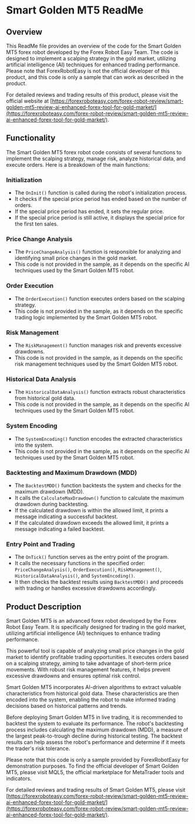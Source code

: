 # Smart Golden MT5 ReadMe

## Overview
This ReadMe file provides an overview of the code for the Smart Golden MT5 forex robot developed by the Forex Robot Easy Team. The code is designed to implement a scalping strategy in the gold market, utilizing artificial intelligence (AI) techniques for enhanced trading performance. Please note that ForexRobotEasy is not the official developer of this product, and this code is only a sample that can work as described in the product.

For detailed reviews and trading results of this product, please visit the official website at [https://forexroboteasy.com/forex-robot-review/smart-golden-mt5-review-ai-enhanced-forex-tool-for-gold-market/](https://forexroboteasy.com/forex-robot-review/smart-golden-mt5-review-ai-enhanced-forex-tool-for-gold-market/).

## Functionality
The Smart Golden MT5 forex robot code consists of several functions to implement the scalping strategy, manage risk, analyze historical data, and execute orders. Here is a breakdown of the main functions:

### Initialization
- The `OnInit()` function is called during the robot's initialization process.
- It checks if the special price period has ended based on the number of orders.
- If the special price period has ended, it sets the regular price.
- If the special price period is still active, it displays the special price for the first ten sales.

### Price Change Analysis
- The `PriceChangeAnalysis()` function is responsible for analyzing and identifying small price changes in the gold market.
- This code is not provided in the sample, as it depends on the specific AI techniques used by the Smart Golden MT5 robot.

### Order Execution
- The `OrderExecution()` function executes orders based on the scalping strategy.
- This code is not provided in the sample, as it depends on the specific trading logic implemented by the Smart Golden MT5 robot.

### Risk Management
- The `RiskManagement()` function manages risk and prevents excessive drawdowns.
- This code is not provided in the sample, as it depends on the specific risk management techniques used by the Smart Golden MT5 robot.

### Historical Data Analysis
- The `HistoricalDataAnalysis()` function extracts robust characteristics from historical gold data.
- This code is not provided in the sample, as it depends on the specific AI techniques used by the Smart Golden MT5 robot.

### System Encoding
- The `SystemEncoding()` function encodes the extracted characteristics into the system.
- This code is not provided in the sample, as it depends on the specific AI techniques used by the Smart Golden MT5 robot.

### Backtesting and Maximum Drawdown (MDD)
- The `BacktestMDD()` function backtests the system and checks for the maximum drawdown (MDD).
- It calls the `CalculateMaxDrawdown()` function to calculate the maximum drawdown during backtesting.
- If the calculated drawdown is within the allowed limit, it prints a message indicating a successful backtest.
- If the calculated drawdown exceeds the allowed limit, it prints a message indicating a failed backtest.

### Entry Point and Trading
- The `OnTick()` function serves as the entry point of the program.
- It calls the necessary functions in the specified order: `PriceChangeAnalysis()`, `OrderExecution()`, `RiskManagement()`, `HistoricalDataAnalysis()`, and `SystemEncoding()`.
- It then checks the backtest results using `BacktestMDD()` and proceeds with trading or handles excessive drawdowns accordingly.

## Product Description
Smart Golden MT5 is an advanced forex robot developed by the Forex Robot Easy Team. It is specifically designed for trading in the gold market, utilizing artificial intelligence (AI) techniques to enhance trading performance.

This powerful tool is capable of analyzing small price changes in the gold market to identify profitable trading opportunities. It executes orders based on a scalping strategy, aiming to take advantage of short-term price movements. With robust risk management features, it helps prevent excessive drawdowns and ensures optimal risk control.

Smart Golden MT5 incorporates AI-driven algorithms to extract valuable characteristics from historical gold data. These characteristics are then encoded into the system, enabling the robot to make informed trading decisions based on historical patterns and trends.

Before deploying Smart Golden MT5 in live trading, it is recommended to backtest the system to evaluate its performance. The robot's backtesting process includes calculating the maximum drawdown (MDD), a measure of the largest peak-to-trough decline during historical testing. The backtest results can help assess the robot's performance and determine if it meets the trader's risk tolerance.

Please note that this code is only a sample provided by ForexRobotEasy for demonstration purposes. To find the official developer of Smart Golden MT5, please visit MQL5, the official marketplace for MetaTrader tools and indicators.

For detailed reviews and trading results of Smart Golden MT5, please visit [https://forexroboteasy.com/forex-robot-review/smart-golden-mt5-review-ai-enhanced-forex-tool-for-gold-market/](https://forexroboteasy.com/forex-robot-review/smart-golden-mt5-review-ai-enhanced-forex-tool-for-gold-market/).
